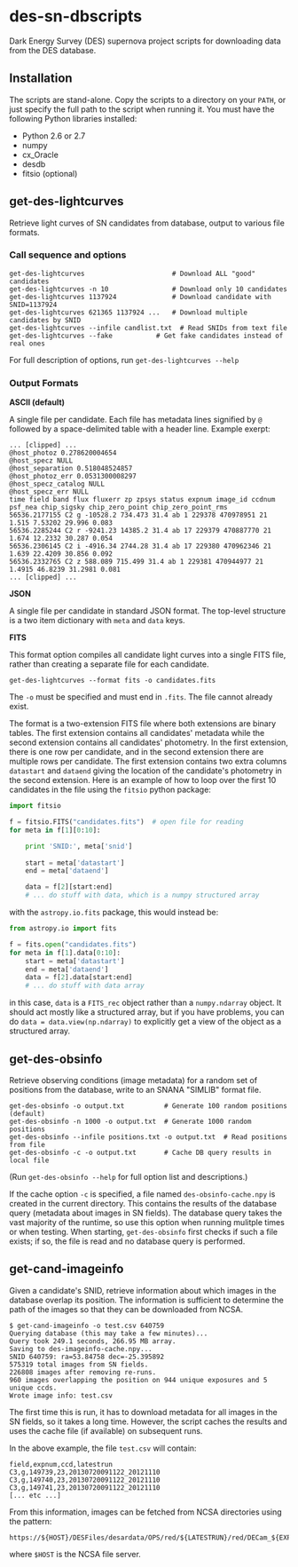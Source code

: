 # des-sn-dbscripts

Dark Energy Survey (DES) supernova project scripts for downloading data
from the DES database.

## Installation

The scripts are stand-alone. Copy the scripts to a directory on your
`PATH`, or just specify the full path to the script when running
it. You must have the following Python libraries installed:

* Python 2.6 or 2.7
* numpy
* cx_Oracle
* desdb
* fitsio (optional)

## get-des-lightcurves

Retrieve light curves of SN candidates from database, output to various file
formats.

### Call sequence and options

```
get-des-lightcurves                      # Download ALL "good" candidates
get-des-lightcurves -n 10                # Download only 10 candidates
get-des-lightcurves 1137924              # Download candidate with SNID=1137924
get-des-lightcurves 621365 1137924 ...   # Download multiple candidates by SNID
get-des-lightcurves --infile candlist.txt  # Read SNIDs from text file
get-des-lightcurves --fake           # Get fake candidates instead of real ones
```

For full description of options, run `get-des-lightcurves --help`

### Output Formats

**ASCII (default)**

A single file per candidate. Each file has metadata lines signified by
`@` followed by a space-delimited table with a header line. Example
exerpt:

```
... [clipped] ...
@host_photoz 0.278620004654
@host_specz NULL
@host_separation 0.518048524857
@host_photoz_err 0.0531300008297
@host_specz_catalog NULL
@host_specz_err NULL
time field band flux fluxerr zp zpsys status expnum image_id ccdnum psf_nea chip_sigsky chip_zero_point chip_zero_point_rms
56536.2177155 C2 g -10528.2 734.473 31.4 ab 1 229378 470978951 21 1.515 7.53202 29.996 0.083
56536.2285244 C2 r -9241.23 14385.2 31.4 ab 17 229379 470887770 21 1.674 12.2332 30.287 0.054
56536.2306145 C2 i -4916.34 2744.28 31.4 ab 17 229380 470962346 21 1.639 22.4209 30.856 0.092
56536.2332765 C2 z 588.089 715.499 31.4 ab 1 229381 470944977 21 1.4915 46.8239 31.2981 0.081
... [clipped] ...
```

**JSON**

A single file per candidate in standard JSON format. The top-level
structure is a two item dictionary with `meta` and `data` keys.

**FITS**

This format option compiles all candidate light curves into a single FITS
file, rather than creating a separate file for each candidate.

```
get-des-lightcurves --format fits -o candidates.fits
```

The `-o` must be specified and must end in `.fits`. The file cannot already
exist.

The format is a two-extension FITS file where both extensions are
binary tables.  The first extension contains all candidates' metadata
while the second extension contains all candidates' photometry. In the
first extension, there is one row per candidate, and in the second
extension there are multiple rows per candidate. The first extension
contains two extra columns `datastart` and `dataend` giving the
location of the candidate's photometry in the second extension. Here
is an example of how to loop over the first 10 candidates in the file
using the `fitsio` python package:

```python
import fitsio

f = fitsio.FITS("candidates.fits")  # open file for reading
for meta in f[1][0:10]:

    print 'SNID:', meta['snid']
    
    start = meta['datastart']
    end = meta['dataend']

    data = f[2][start:end]
    # ... do stuff with data, which is a numpy structured array
```

with the `astropy.io.fits` package, this would instead be:

```python
from astropy.io import fits

f = fits.open("candidates.fits")
for meta in f[1].data[0:10]:
    start = meta['datastart']
    end = meta['dataend']
    data = f[2].data[start:end]
    # ... do stuff with data array
```

in this case, `data` is a `FITS_rec` object rather than a
`numpy.ndarray` object. It should act mostly like a structured array,
but if you have problems, you can do `data = data.view(np.ndarray)` to
explicitly get a view of the object as a structured array.




## get-des-obsinfo

Retrieve observing conditions (image metadata) for a random set of
positions from the database, write to an SNANA "SIMLIB" format file.

```
get-des-obsinfo -o output.txt          # Generate 100 random positions (default)
get-des-obsinfo -n 1000 -o output.txt  # Generate 1000 random positions
get-des-obsinfo --infile positions.txt -o output.txt  # Read positions from file
get-des-obsinfo -c -o output.txt       # Cache DB query results in local file
```

(Run `get-des-obsinfo --help` for full option list and descriptions.)

If the cache option `-c` is specified, a file named
`des-obsinfo-cache.npy` is created in the current directory. This
contains the results of the database query (metadata about images in
SN fields). The database query takes the vast majority of the runtime,
so use this option when running mulitple times or when testing. When
starting, `get-des-obsinfo` first checks if such a file exists; if so,
the file is read and no database query is performed.

## get-cand-imageinfo

Given a candidate's SNID, retrieve information about which images in the
database overlap its position.  The information is sufficient to
determine the path of the images so that they can be downloaded from
NCSA.

```shell
$ get-cand-imageinfo -o test.csv 640759
Querying database (this may take a few minutes)...
Query took 249.1 seconds, 266.95 MB array.
Saving to des-imageinfo-cache.npy...
SNID 640759: ra=53.84758 dec=-25.395892
575319 total images from SN fields.
226808 images after removing re-runs.
960 images overlapping the position on 944 unique exposures and 5 unique ccds.
Wrote image info: test.csv
```

The first time this is run, it has to download metadata for all images
in the SN fields, so it takes a long time. However, the script caches
the results and uses the cache file (if available) on subsequent runs.

In the above example, the file `test.csv` will contain:

```
field,expnum,ccd,latestrun
C3,g,149739,23,20130720091122_20121110
C3,g,149740,23,20130720091122_20121110
C3,g,149741,23,20130720091122_20121110
[... etc ...]
```

From this information, images can be fetched from NCSA directories using the
pattern:

```
https://${HOST}/DESFiles/desardata/OPS/red/${LATESTRUN}/red/DECam_${EXPNUM}/DECam_${EXPNUM}_${CCD}.fits.fz
```
where `$HOST` is the NCSA file server.